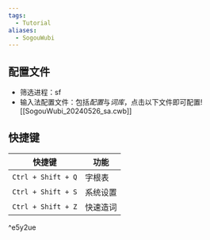 ```yaml
---
tags:
  - Tutorial
aliases:
  - SogouWubi
---
```

## 配置文件
- 筛选进程：sf 
- 输入法配置文件：包括*配置*与*词库*，点击以下文件即可配置![[SogouWubi_20240526_sa.cwb]]
## 快捷键

| 快捷键                | 功能   |
| ------------------ | ---- |
| `Ctrl + Shift + Q` | 字根表  |
| `Ctrl + Shift + S` | 系统设置 |
| `Ctrl + Shift + Z` | 快速造词 |

^e5y2ue